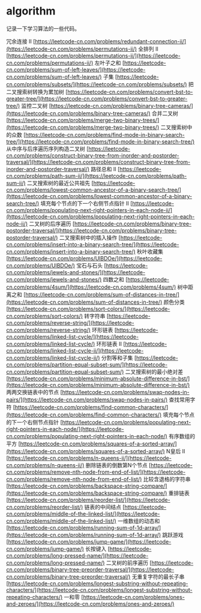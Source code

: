 # algorithm

记录一下学习算法的一些代码。

冗余连接 II
[https://leetcode-cn.com/problems/redundant-connection-ii/](https://leetcode-cn.com/problems/permutations-ii/)
全排列 II
[https://leetcode-cn.com/problems/permutations-ii/](https://leetcode-cn.com/problems/permutations-ii/)
左叶子之和
[https://leetcode-cn.com/problems/sum-of-left-leaves/](https://leetcode-cn.com/problems/sum-of-left-leaves/)
子集
[https://leetcode-cn.com/problems/subsets/](https://leetcode-cn.com/problems/subsets/)
把二叉搜索树转换为累加树
[https://leetcode-cn.com/problems/convert-bst-to-greater-tree/](https://leetcode-cn.com/problems/convert-bst-to-greater-tree/)
监控二叉树
[https://leetcode-cn.com/problems/binary-tree-cameras/](https://leetcode-cn.com/problems/binary-tree-cameras/)
合并二叉树
[https://leetcode-cn.com/problems/merge-two-binary-trees/](https://leetcode-cn.com/problems/merge-two-binary-trees/)
二叉搜索树中的众数
[https://leetcode-cn.com/problems/find-mode-in-binary-search-tree/](https://leetcode-cn.com/problems/find-mode-in-binary-search-tree/)
从中序与后序遍历序列构造二叉树
[https://leetcode-cn.com/problems/construct-binary-tree-from-inorder-and-postorder-traversal/](https://leetcode-cn.com/problems/construct-binary-tree-from-inorder-and-postorder-traversal/)
路径总和 II
[https://leetcode-cn.com/problems/path-sum-ii/](https://leetcode-cn.com/problems/path-sum-ii/)
二叉搜索树的最近公共祖先
[https://leetcode-cn.com/problems/lowest-common-ancestor-of-a-binary-search-tree/](https://leetcode-cn.com/problems/lowest-common-ancestor-of-a-binary-search-tree/)
填充每个节点的下一个右侧节点指针 II
[https://leetcode-cn.com/problems/populating-next-right-pointers-in-each-node-ii/](https://leetcode-cn.com/problems/populating-next-right-pointers-in-each-node-ii/)
二叉树的后序遍历
[https://leetcode-cn.com/problems/binary-tree-postorder-traversal/](https://leetcode-cn.com/problems/binary-tree-postorder-traversal/)
二叉搜索树中的插入操作
[https://leetcode-cn.com/problems/insert-into-a-binary-search-tree/](https://leetcode-cn.com/problems/insert-into-a-binary-search-tree/)
秋叶收藏集
[https://leetcode-cn.com/problems/UlBDOe/](https://leetcode-cn.com/problems/UlBDOe/)
宝石与石头
[https://leetcode-cn.com/problems/jewels-and-stones/](https://leetcode-cn.com/problems/jewels-and-stones/)
四数之和
[https://leetcode-cn.com/problems/4sum/](https://leetcode-cn.com/problems/4sum/)
树中距离之和
[https://leetcode-cn.com/problems/sum-of-distances-in-tree/](https://leetcode-cn.com/problems/sum-of-distances-in-tree/)
颜色分类
[https://leetcode-cn.com/problems/sort-colors/](https://leetcode-cn.com/problems/sort-colors/)
转字符串
[https://leetcode-cn.com/problems/reverse-string/](https://leetcode-cn.com/problems/reverse-string/)
环形链表
[https://leetcode-cn.com/problems/linked-list-cycle/](https://leetcode-cn.com/problems/linked-list-cycle/)
环形链表 II
[https://leetcode-cn.com/problems/linked-list-cycle-ii/](https://leetcode-cn.com/problems/linked-list-cycle-ii/)
分割等和子集
[https://leetcode-cn.com/problems/partition-equal-subset-sum/](https://leetcode-cn.com/problems/partition-equal-subset-sum/)
二叉搜索树的最小绝对差
[https://leetcode-cn.com/problems/minimum-absolute-difference-in-bst/](https://leetcode-cn.com/problems/minimum-absolute-difference-in-bst/)
两两交换链表中的节点
[https://leetcode-cn.com/problems/swap-nodes-in-pairs/](https://leetcode-cn.com/problems/swap-nodes-in-pairs/)
查找常用字符
[https://leetcode-cn.com/problems/find-common-characters/](https://leetcode-cn.com/problems/find-common-characters/)
填充每个节点的下一个右侧节点指针
[https://leetcode-cn.com/problems/populating-next-right-pointers-in-each-node/](https://leetcode-cn.com/problems/populating-next-right-pointers-in-each-node/)
有序数组的平方
[https://leetcode-cn.com/problems/squares-of-a-sorted-array/](https://leetcode-cn.com/problems/squares-of-a-sorted-array/)
N皇后 II
[https://leetcode-cn.com/problems/n-queens-ii/](https://leetcode-cn.com/problems/n-queens-ii/)
删除链表的倒数第N个节点
[https://leetcode-cn.com/problems/remove-nth-node-from-end-of-list/](https://leetcode-cn.com/problems/remove-nth-node-from-end-of-list/)
比较含退格的字符串
[https://leetcode-cn.com/problems/backspace-string-compare/](https://leetcode-cn.com/problems/backspace-string-compare/)
重排链表
[https://leetcode-cn.com/problems/reorder-list/](https://leetcode-cn.com/problems/reorder-list/)
链表的中间结点
[https://leetcode-cn.com/problems/middle-of-the-linked-list/](https://leetcode-cn.com/problems/middle-of-the-linked-list/)
一维数组的动态和
[https://leetcode-cn.com/problems/running-sum-of-1d-array/](https://leetcode-cn.com/problems/running-sum-of-1d-array/)
跳跃游戏
[https://leetcode-cn.com/problems/jump-game/](https://leetcode-cn.com/problems/jump-game/)
长按键入
[https://leetcode-cn.com/problems/long-pressed-name/](https://leetcode-cn.com/problems/long-pressed-name/)
二叉树的前序遍历
[https://leetcode-cn.com/problems/binary-tree-preorder-traversal/](https://leetcode-cn.com/problems/binary-tree-preorder-traversal/)
无重复字符的最长子串
[https://leetcode-cn.com/problems/longest-substring-without-repeating-characters/](https://leetcode-cn.com/problems/longest-substring-without-repeating-characters/)
一和零
[https://leetcode-cn.com/problems/ones-and-zeroes/](https://leetcode-cn.com/problems/ones-and-zeroes/)